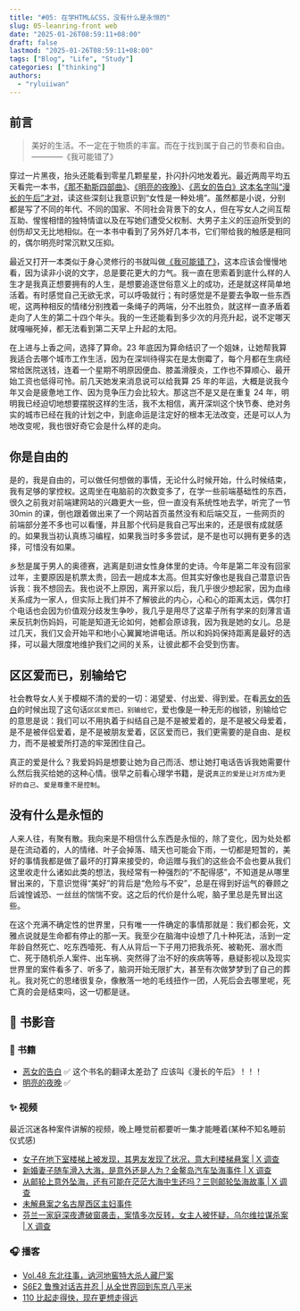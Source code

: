 ```yaml
---
title: "#05: 在学HTML&CSS，没有什么是永恒的"
slug: 05-leanring-front web
date: "2025-01-26T08:59:11+08:00"
draft: false
lastmod: "2025-01-26T08:59:11+08:00"
tags: ["Blog", "Life", "Study"]
categories: ["thinking"]
authors:
  - "ryluiiwan"
---
```


## 前言

> 美好的生活。不一定在于物质的丰富。而在于找到属于自己的节奏和自由。
> ————《我可能错了》

穿过一片黑夜，抬头还能看到零星几颗星星，扑闪扑闪地发着光。最近两周平均五天看完一本书，[《那不勒斯四部曲》](https://book.douban.com/subject/27204805/)、[《明亮的夜晚》](https://book.douban.com/subject/36457094/)、[《恶女的告白》这本名字叫“漫长的午后”才对](https://book.douban.com/subject/36743030/)，读这些深刻让我意识到“女性是一种处境”。虽然都是小说，分别都是写了不同的年代、不同的国家、不同社会背景下的女人，但在写女人之间互帮互助、惺惺相惜的独特情谊以及在写她们遭受父权制、大男子主义的压迫所受到的创伤却又无比地相似。在一本书中看到了另外好几本书，它们带给我的触感是相同的，偶尔明亮时常沉默又压抑。

最近又打开一本类似于身心灵修行的书就叫做[《我可能错了》](https://book.douban.com/subject/37021120/)，这本应该会慢慢地看，因为读非小说的文字，总是要花更大的力气。我一直在思索着到底什么样的人生才是我真正想要拥有的人生，是想要追逐世俗意义上的成功，还是就这样简单地活着。有时感觉自己无欲无求，可以呼吸就行；有时感觉是不是要去争取一些东西呢，这两种相反的情绪分别拽着一条绳子的两端，分不出胜负，就这样一直矛盾着走向了人生的第二十四个年头。我的一生还能看到多少次的月亮升起，说不定哪天就嘎嘣死掉，都无法看到第二天早上升起的太阳。

在上进与上香之间，选择了算命。23 年底因为算命结识了一个姐妹，让她帮我算我适合去哪个城市工作生活，因为在深圳待得实在是太倒霉了，每个月都在生病经常给医院送钱，连着一个星期不明原因便血、膝盖滑膜炎，工作也不算顺心、最开始工资也低得可怜。前几天她发来消息说可以给我算 25 年的年运，大概是说我今年又会是疲惫地工作、因为竞争压力会比较大。那这岂不是又是在重复 24 年，明明我已经迫切地想要摆脱这样的生活，我不太相信，离开深圳这个快节奏、绝对务实的城市已经在我的计划之中，到底命运是注定好的根本无法改变，还是可以人为地改变呢，我也很好奇它会是什么样的走向。

## 你是自由的

是的，我是自由的，可以做任何想做的事情，无论什么时候开始，什么时候结束，我有足够的掌控权。这周坐在电脑前的次数变多了，在学一些前端基础性的东西，很久之前我对前端建网站的兴趣更大一些，但一直没有系统性地去学，听完了一节 30min 的课，倒也跟着做出来了一个网站首页虽然没有和后端交互，一些网页的前端部分差不多也可以看懂，并且那个代码是我自己写出来的，还是很有成就感的。如果我当初认真练习编程，如果我当时多多尝试，是不是也可以拥有更多的选择，可惜没有如果。

乡愁是属于男人的奥德赛，逃离是刻进女性身体里的史诗。今年是第二年没有回家过年，主要原因是机票太贵，回去一趟成本太高。但其实好像也是我自己潜意识告诉我：我不想回去。我也说不上原因，离开家以后，我几乎很少想起家，因为血缘关系成为一家人，但实际上我们并不了解彼此的内心，心和心的距离太远，偶尔打个电话也会因为价值观分歧发生争吵，我几乎是用尽了这辈子所有学来的刻薄言语来反抗刺伤妈妈，可能是知道无论如何，她都会原谅我，因为我是她的女儿。总是过几天，我们又会开始平和地小心翼翼地讲电话。所以和妈妈保持距离是最好的选择，可以最大限度地维护我们之间的关系，让彼此都不会受到伤害。

## 区区爱而已，别输给它

社会教导女人关于模糊不清的爱的一切：渴望爱、付出爱、得到爱。在看[恶女的告白](https://book.douban.com/subject/36743030/)的时候出现了这句话`区区爱而已，别输给它`，爱也像是一种无形的枷锁，别输给它的意思是说：我们可以不用执着于纠结自己是不是被爱着的，是不是被父母爱着，是不是被伴侣爱着，是不是被朋友爱着，区区爱而已，我们更需要的是自由、是权力，而不是被爱所打造的牢笼困住自己。

真正的爱是什么？我爱妈妈是想要让她为自己而活、想让她打电话告诉我她需要什么然后我买给她的这种心情。很早之前看心理学书籍，是说`真正的爱是让对方成为更好的自己`、`爱是尊重不是控制`。

## 没有什么是永恒的

人来人往，有聚有散。我向来是不相信什么东西是永恒的，除了变化，因为处处都是在流动着的，人的情绪、叶子会掉落、晴天也可能会下雨，一切都是短暂的，美好的事情我都是做了最坏的打算来接受的，命运赠与我们的这些会不会也要从我们这里收走什么诸如此类的想法，我经常有一种强烈的“不配得感”，不知道是从哪里冒出来的，下意识觉得“美好”的背后是“危险与不安”，总是在得到好运气的眷顾之后诚惶诚恐、一丝丝的惴惴不安。这之后的代价是什么呢，脑子里总是先冒出这些。

在这个充满不确定性的世界里，只有唯一一件确定的事情那就是：我们都会死，文雅点说就是生命都有停止的那一天。我至少在脑海中设想了几十种死法，活到一定年龄自然死亡、吃东西噎死、有人从背后一下子用刀把我杀死、被勒死、溺水而亡、死于随机杀人案件、出车祸、突然得了治不好的疾病等等，悬疑影视以及现实世界里的案件看多了、听多了，脑洞开始无限扩大，甚至有次做梦梦到了自己的葬礼。我对死亡的思绪很复杂，像散落一地的毛线扭作一团，人死后会去哪里呢，死亡真的会是结束吗，这一切都是谜。

## 🎨 书影音

### 📕 书籍

- [恶女的告白](https://book.douban.com/subject/36743030/) ✅ 这个书名的翻译太差劲了 应该叫《漫长的午后》！！！
- [明亮的夜晚](https://book.douban.com/subject/36457094/) ✅

### ✨ 视频

最近沉迷各种案件讲解的视频，晚上睡觉前都要听一集才能睡着(某种不知名睡前仪式感)

- [女子在地下室楼梯上被发现，其男友发现了状况，意大利楼梯悬案 | X 调查](https://www.bilibili.com/video/BV14Ac1eaEZt)
- [新婚妻子随车滑入大海，是意外还是人为？金鳌岛汽车坠海事件 | X 调查](https://www.bilibili.com/video/BV1ugDhYNEjf)
- [从邮轮上意外坠海，还有可能在茫茫大海中生还吗？三则邮轮坠海故事 | X 调查](https://www.bilibili.com/video/BV1KWw8eoES8)
- [未解悬案之名古屋西区主妇事件](https://www.bilibili.com/video/BV1eg411j7RD/)
- [芬兰一家庭深夜遭破窗袭击，案情多次反转，女主人被怀疑，乌尔维拉谋杀案 | X 调查](https://www.bilibili.com/video/BV1QdkQYyE2K)

### 🎧 播客

- [Vol.48 东北往事，讷河地窖特大杀人藏尸案](https://www.xiaoyuzhoufm.com/episode/66e08b5dbfd7110df4bb6e6e)
- [S6E2 鲁豫对话吉井忍 | 从全世界回到东京八平米](https://www.xiaoyuzhoufm.com/episode/66e00c45ee04007d8885889a)
- [110 比起走得快，现在更想走得远](https://www.xiaoyuzhoufm.com/episode/66f434a04775a9c3523010d1)
